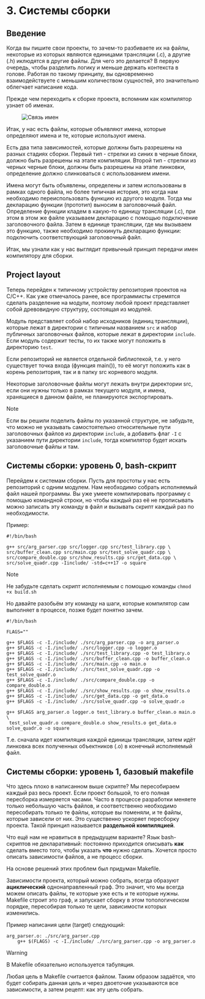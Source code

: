 # 3. Системы сборки

## Введение

Когда вы пишите свои проекты, то зачем-то разбиваете их на файлы, некоторые из которых являются единицами трансляции (.с), а другие (.h) иклюдятся в другие файлы. Для чего это делается? В первую очередь, чтобы разделить логику и меньше держать контекста в голове. Работая по такому принципу, вы одновременно взаимодействуете с меньшим количеством
сущностей, это значительно облегчает написание кода.

Прежде чем переходить к сборке проекта, вспомним как компилятор узнает об именах.

<figure>
    <img src="images/names.png" alt="Связь имен">
</figure>

Итак, у нас есть файлы, которые объявляют имена, которые определяют имена и те, которые используют имена.

Есть два типа зависимостей, которые должны быть разрешены на разных стадиях сборки. Первый тип - стрелки из синих в черные блоки, должно быть разрешены на этапе компиляции. Второй тип - стрелки из черных черные блоки, должны быть разрешены на этапе линковки, определение должно слинковаться с использованием имени.

Имена могут быть объявлены, определены и затем использованы в рамках одного файла, но более типичная история, это когда нам необходимо переиспользовать функцию из другого модуля. Тогда мы декларацию функции (прототип) выносим в заголовочный файл. Определение функции кладем в какую-то единицу трансляции (.с), при этом в этом же файле указываем декларацию с помощью подключение заголовочного файла. Затем
в единице трансляции, где мы вызываем это функцию, также необходимо прокинуть декларацию функции: подключить соответствующий заголовочный файл.

Итак, мы узнали как у нас выглядит привычный принцип передачи имен компилятору для сборки.

## Project layout

Теперь перейден к типичному устройству репозитория проектов на С/C++. Как уже отмечалось ранее, все программисты стремятся сделать разделение на модули, поэтому любой проект представляет собой древовидную структуру, состоящая из модулей.

Модуль представляет собой набор исходников (единиц трансляции), которые лежат в директории с типичным названием `src` и набор публичных заголовочных файлов, которые лежат в директории `include`. Если модуль содержит тесты, то их также могут положить в директорию `test`.

Если репозиторий не является отдельной библиотекой, т.е. у него существует точка входа (функция main()), то её могут положить как в корень репозитория, так и в папку src корневого модуля.

Некоторые заголовочные файлы могут лежать внутри директории src, если они нужны только в рамках текущего модуля, и имена, хранящиеся в данном файле, не планируются экспортировать.

> [!NOTE]
> Если вы решили поделить файлы по указанной структуре, не забудьте, что можно не указывать самостоятельно относительные пути заголовочных файлов из директории `include`, а добавить флаг `-I` с указанием пути директории `include`, тогда компилятор будет искать заголовочные файлы и там.

## Системы сборки: уровень 0, bash-скрипт

Перейдем к системам сборки. Пусть для простоты у нас есть репозиторий с одним модулем. Нам необходимо собрать исполняемый файл нашей программы. Вы уже умеете компилировать программу с помощью командной строки, но чтобы каждый раз её не прописывать можно записать эту команду в файл и вызывать скрипт каждый раз по необходимости.

Пример:

```shell
#!/bin/bash

g++ src/arg_parser.cpp src/logger.cpp src/test_library.cpp \
src/buffer_clean.cpp src/main.cpp src/test_solve_quadr.cpp \
src/compare_double.cpp src/show_results.cpp src/get_data.cpp \
src/solve_quadr.cpp -Iinclude/ -std=c++17 -o square

```

> [!NOTE]
> Не забудьте сделать скрипт исполняемым с помощью команды `chmod +x build.sh`


Но давайте разобьём эту команду на шаги, которые компилятор сам выполняет в процессе, позже будет понятно зачем.

```shell
#!/bin/bash

FLAGS=""

g++ $FLAGS -c -I./include/ ./src/arg_parser.cpp -o arg_parser.o
g++ $FLAGS -c -I./include/ ./src/logger.cpp -o logger.o
g++ $FLAGS -c -I./include/ ./src/test_library.cpp -o test_library.o
g++ $FLAGS -c -I./include/ ./src/buffer_clean.cpp -o buffer_clean.o
g++ $FLAGS -c -I./include/ ./src/main.cpp -o main.o
g++ $FLAGS -c -I./include/ ./src/test_solve_quadr.cpp -o test_solve_quadr.o
g++ $FLAGS -c -I./include/ ./src/compare_double.cpp -o compare_double.o
g++ $FLAGS -c -I./include/ ./src/show_results.cpp -o show_results.o
g++ $FLAGS -c -I./include/ ./src/get_data.cpp -o get_data.o
g++ $FLAGS -c -I./include/ ./src/solve_quadr.cpp -o solve_quadr.o

g++ $FLAGS arg_parser.o logger.o test_library.o buffer_clean.o main.o \
 test_solve_quadr.o compare_double.o show_results.o get_data.o solve_quadr.o -o square

```

Т.е. сначала идет компиляция каждой единицы трансляции, затем идёт линковка всех полученных объектников (.o) в конечный исполняемый файл.

## Системы сборки: уровень 1, базовый makefile

Что здесь плохо в написанном выше скрипте? Мы пересобираем каждый раз весь проект. Если проект большой, то его полная пересборка измеряется часами. Часто в процессе разработки меняете только небольшую часть файлов, и соответственно необходимо пересобирать только те файлы, которые вы поменяли, и те файлы, которые зависели от них. Это существенно ускоряет пересборку проекта. Такой принцип называется **раздельной компиляцией**.

Что ещё нам не нравиться в предыдущем варианте? Язык bash-скриптов не декларативный: постоянно приходится описывать **как** сделать вместо того, чтобы указать **что** нужно сделать. Хочется просто описать зависимости файлов, а не процесс сборки.

На основе решений этих проблем был придуман Makefile.

Зависимости проекта, который можно собрать, всегда образуют **ациклический** однонаправленный граф. Это значит, что мы всегда можем описать файлы, те которые уже есть и те которые нужны. Makefile строит это граф, и запускает сборку в этом топологическом порядке, пересобирая только те цели, зависимости которых изменились.

Пример написания цели (target) следующий:

```
arg_parser.o: ./src/arg_parser.cpp
    g++ $(FLAGS) -c -I./include/ ./src/arg_parser.cpp -o arg_parser.o
```

> [!Warning]
> В Makefile обязательно используется табуляция.

Любая цель в Makefile считается файлом. Таким образом задаётся, что будет собирать данная цель и через двоеточие указываются все зависимости, а затем рецепт: как эту цель собрать.
